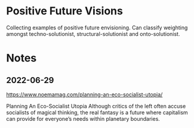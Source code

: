 # Positive Future Visions

Collecting examples of positive future envisioning. Can classify weighting amongst techno-solutionist, structural-solutionist and onto-solutionist.

# Notes

## 2022-06-29

https://www.noemamag.com/planning-an-eco-socialist-utopia/

Planning An Eco-Socialist Utopia
Although critics of the left often accuse socialists of magical thinking, the real fantasy is a future where capitalism can provide for everyone’s needs within planetary boundaries.